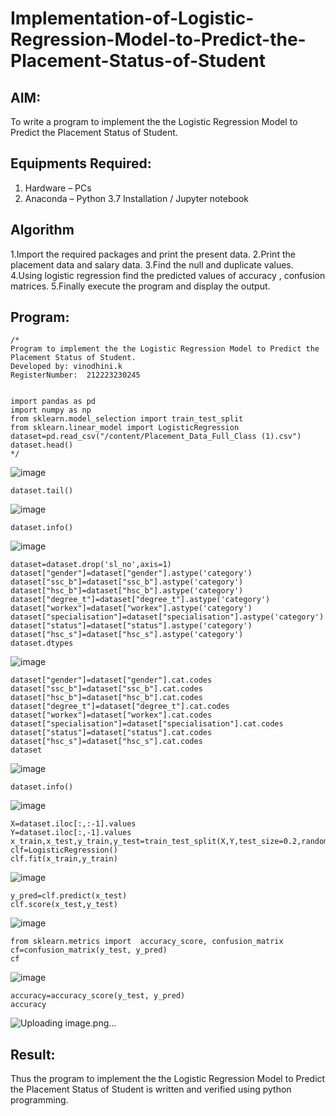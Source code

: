 # Implementation-of-Logistic-Regression-Model-to-Predict-the-Placement-Status-of-Student

## AIM:
To write a program to implement the the Logistic Regression Model to Predict the Placement Status of Student.

## Equipments Required:
1. Hardware – PCs
2. Anaconda – Python 3.7 Installation / Jupyter notebook

## Algorithm
1.Import the required packages and print the present data.
2.Print the placement data and salary data.
3.Find the null and duplicate values.
4.Using logistic regression find the predicted values of accuracy , confusion matrices.
5.Finally execute the program and display the output.
## Program:
```
/*
Program to implement the the Logistic Regression Model to Predict the Placement Status of Student.
Developed by: vinodhini.k
RegisterNumber:  212223230245


import pandas as pd
import numpy as np
from sklearn.model_selection import train_test_split
from sklearn.linear_model import LogisticRegression
dataset=pd.read_csv("/content/Placement_Data_Full_Class (1).csv")
dataset.head()
*/
```
![image](https://github.com/user-attachments/assets/20f3a856-d3e4-4098-9b0e-47473b4cf7b0)

```
dataset.tail()
`````
![image](https://github.com/user-attachments/assets/cb8e845a-3d61-46d1-bfb4-3528131e4173)
````
dataset.info()
````
![image](https://github.com/user-attachments/assets/6acb10b2-2f8f-4e68-9af7-4c0f2db4e7fe)
````
dataset=dataset.drop('sl_no',axis=1)
dataset["gender"]=dataset["gender"].astype('category')
dataset["ssc_b"]=dataset["ssc_b"].astype('category')
dataset["hsc_b"]=dataset["hsc_b"].astype('category')
dataset["degree_t"]=dataset["degree_t"].astype('category')
dataset["workex"]=dataset["workex"].astype('category')
dataset["specialisation"]=dataset["specialisation"].astype('category')
dataset["status"]=dataset["status"].astype('category')
dataset["hsc_s"]=dataset["hsc_s"].astype('category')
dataset.dtypes
```````
![image](https://github.com/user-attachments/assets/464e0447-d385-45e6-9e99-9533d0a9016f)
````
dataset["gender"]=dataset["gender"].cat.codes
dataset["ssc_b"]=dataset["ssc_b"].cat.codes
dataset["hsc_b"]=dataset["hsc_b"].cat.codes
dataset["degree_t"]=dataset["degree_t"].cat.codes
dataset["workex"]=dataset["workex"].cat.codes
dataset["specialisation"]=dataset["specialisation"].cat.codes
dataset["status"]=dataset["status"].cat.codes
dataset["hsc_s"]=dataset["hsc_s"].cat.codes
dataset
`````
![image](https://github.com/user-attachments/assets/57700d39-2629-4858-bc2e-7bdb809c7eca)
````
dataset.info()
`````
![image](https://github.com/user-attachments/assets/9c8918d6-b9dd-4765-8623-8cf59af343f5)

````
X=dataset.iloc[:,:-1].values
Y=dataset.iloc[:,-1].values
x_train,x_test,y_train,y_test=train_test_split(X,Y,test_size=0.2,random_state=1)
clf=LogisticRegression()
clf.fit(x_train,y_train)
````
![image](https://github.com/user-attachments/assets/1e53c0a1-a2d4-4ffe-85b1-54c05ee21b41)
````
y_pred=clf.predict(x_test)
clf.score(x_test,y_test)
````
![image](https://github.com/user-attachments/assets/abed60ad-2ba0-43ea-9858-311c2c71a447)
````
from sklearn.metrics import  accuracy_score, confusion_matrix
cf=confusion_matrix(y_test, y_pred)
cf
````
![image](https://github.com/user-attachments/assets/86a593d3-8871-4184-b8fb-ab6870abd7ec)
````
accuracy=accuracy_score(y_test, y_pred)
accuracy
````
![Uploading image.png…]()



## Result:
Thus the program to implement the the Logistic Regression Model to Predict the Placement Status of Student is written and verified using python programming.
